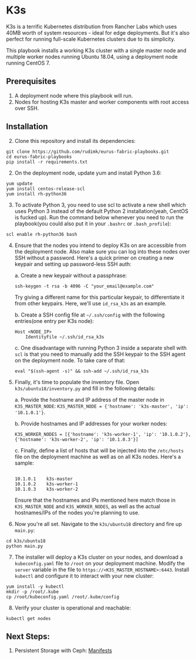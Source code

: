 # K3s

K3s is a terrific Kubernetes distribution from Rancher Labs which uses 40MB worth of system resources - ideal for edge deployments. But it's also perfect for running full-scale Kubernetes clusters due to its simplicity. 

This playbook installs a working K3s cluster with a single master node and multiple worker nodes running Ubuntu 18.04, using a deployment node running CentOS 7.

## Prerequisites

1. A deployment node where this playbook will run. 
2. Nodes for hosting K3s master and worker components with root access over SSH.

## Installation

2. Clone this repository and install its dependencies:
```
git clone https://github.com/rudimk/eurus-fabric-playbooks.git
cd eurus-fabric-playbooks
pip install -r requirements.txt
```

2. On the deployment node, update yum and install Python 3.6:
```
yum update
yum install centos-release-scl
yum install rh-python36
```

3. To activate Python 3, you need to use scl to activate a new shell which uses Python 3 instead of the default Python 2 installation(yeah, CentOS is fucked up). Run the command below whenever you need to run the playbook(you could also put it in your `.bashrc` or `.bash_profile`):
```
scl enable rh-python36 bash
```

4. Ensure that the nodes you intend to deploy K3s on are accessible from the deployment node. Also make sure you can log into these nodes over SSH without a password. Here's a quick primer on creating a new keypair and setting up password-less SSH auth:
    
    a. Create a new keypair without a passphrase:
    ```
    ssh-keygen -t rsa -b 4096 -C "your_email@example.com"
    ```
    Try giving a different name for this particular keypair, to differentiate it from other keypairs. Here, we'll use `id_rsa_k3s` as an example.

    b. Create a SSH config file at `~/.ssh/config` with the following entries(one entry per K3s node):
    ```
    Host <NODE_IP>
    	IdentityFile ~/.ssh/id_rsa_k3s
    ```
    c. One disadvantage with running Python 3 inside a separate shell with `scl` is that you need to manually add the SSH keypair to the SSH agent on the deployment node. To take care of that:
    ```
    eval "$(ssh-agent -s)" && ssh-add ~/.ssh/id_rsa_k3s
    ```

5. Finally, it's time to populate the inventory file. Open `k3s/ubuntu18/inventory.py` and fill in the following details:
    
    a. Provide the hostname and IP address of the master node in `K3S_MASTER_NODE`: `K3S_MASTER_NODE = {'hostname': 'k3s-master', 'ip': '10.1.0.1'}`.

    b. Provide hostnames and IP addresses for your worker nodes:
    ```
    K3S_WORKER_NODES = [{'hostname': 'k3s-worker-1', 'ip': '10.1.0.2'}, {'hostname': 'k3s-worker-2', 'ip': '10.1.0.3'}]
    ```

    c. Finally, define a list of hosts that will be injected into the `/etc/hosts` file on the deployment machine as well as on all K3s nodes. Here's a sample:
    ```

    10.1.0.1	k3s-master
    10.1.0.2	k3s-worker-1
    10.1.0.3	k3s-worker-2
    
    ```
    Ensure that the hostnames and IPs mentioned here match those in `K3S_MASTER_NODE` and `K3S_WORKER_NODES`, as well as the actual hostnames/IPs of the nodes you're planning to use.

6. Now you're all set. Navigate to the `k3s/ubuntu18` directory and fire up `main.py`:
```
cd k3s/ubuntu18
python main.py
```

7. The installer will deploy a K3s cluster on your nodes, and download a `kubeconfig.yaml` file to `/root` on your deployment machine. Modify the `server` variable in the file to `https://<K3S_MASTER_HOSTNAME>:6443`. Install `kubectl` and configure it to interact with your new cluster:
```
yum install -y kubectl
mkdir -p /root/.kube
cp /root/kubeconfig.yaml /root/.kube/config
```

8. Verify your cluster is operational and reachable:
```
kubectl get nodes
```

## Next Steps:

1. Persistent Storage with Ceph: [Manifests](https://github.com/rudimk/eurus-fabric-playbooks/tree/master/k3s/ubuntu18/manifests/ceph)
